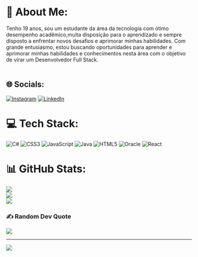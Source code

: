 # 💫 About Me:
Tenho 19 anos, sou um estudante da área da tecnologia com ótimo desempenho acadêmico,muita disposição para o aprendizado e sempre disposto a enfrentar novos desafios e aprimorar minhas habilidades. Com grande entusiasmo, estou buscando oportunidades para aprender e aprimorar minhas habilidades e conhecimentos nesta área com o objetivo de virar um Desenvolvedor Full Stack.<br><br>

## 🌐 Socials:
[![Instagram](https://img.shields.io/badge/Instagram-%23E4405F.svg?logo=Instagram&logoColor=white)](https://instagram.com/fy_igor) [![LinkedIn](https://img.shields.io/badge/LinkedIn-%230077B5.svg?logo=linkedin&logoColor=white)](https://linkedin.com/in/igorrosa-ramalho) 

# 💻 Tech Stack:
![C#](https://img.shields.io/badge/c%23-%23239120.svg?style=for-the-badge&logo=c-sharp&logoColor=white) ![CSS3](https://img.shields.io/badge/css3-%231572B6.svg?style=for-the-badge&logo=css3&logoColor=white) ![JavaScript](https://img.shields.io/badge/javascript-%23323330.svg?style=for-the-badge&logo=javascript&logoColor=%23F7DF1E) ![Java](https://img.shields.io/badge/java-%23ED8B00.svg?style=for-the-badge&logo=openjdk&logoColor=white) ![HTML5](https://img.shields.io/badge/html5-%23E34F26.svg?style=for-the-badge&logo=html5&logoColor=white) ![Oracle](https://img.shields.io/badge/Oracle-F80000?style=for-the-badge&logo=oracle&logoColor=white) ![React](https://img.shields.io/badge/react-%2320232a.svg?style=for-the-badge&logo=react&logoColor=%2361DAFB)
# 📊 GitHub Stats:
![](https://github-readme-stats.vercel.app/api?username=igorRRamalho&theme=radical&hide_border=false&include_all_commits=false&count_private=false)<br/>
![](https://github-readme-streak-stats.herokuapp.com/?user=igorRRamalho&theme=radical&hide_border=false)<br/>
![](https://github-readme-stats.vercel.app/api/top-langs/?username=igorRRamalho&theme=radical&hide_border=false&include_all_commits=false&count_private=false&layout=compact)

### ✍️ Random Dev Quote
![](https://quotes-github-readme.vercel.app/api?type=horizontal&theme=radical)

---
[![](https://visitcount.itsvg.in/api?id=igorRRamalho&icon=9&color=10)](https://visitcount.itsvg.in)

<!-- Proudly created with GPRM ( https://gprm.itsvg.in ) -->
